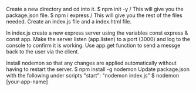 Create a new directory and cd into it.
$ npm init -y / This will give you the package.json file.
$ npm i express / This will give you the rest of the files needed.
Create an index.js file and a index.html file.

In index.js create a new express server using the variables const express & const app.
Make the server listen (app.listen) to a port (3000) and log to the console to confirm it is working.
Use app.get function to send a messge back to the user via the client.

Install nodemon so that any changes are applied automatically without having to restart the server.
$ npm install -g nodemon 
Update package.json with the following under scripts "start": "nodemon index.js"
$ nodemon [your-app-name]